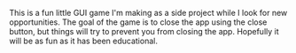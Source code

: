 This is a fun little GUI game I'm making as a side project while I look for new opportunities.
The goal of the game is to close the app using the close button, but things will try to prevent you from closing the app.
Hopefully it will be as fun as it has been educational.
